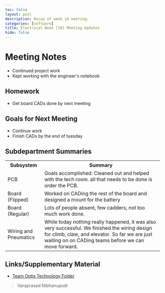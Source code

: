 ```yaml
---
toc: false
layout: post
description: Recap of week 10 meeting;
categories: [software] 
title: Electrical Week [10] Meeting Updates
hide: false
---
```


# Meeting Notes
 - Continued project work
- Kept working with the engineer's notebook

## Homework
 - Get board CADs done by next meeting

## Goals for Next Meeting
 - Continue work
 - Finish CADs by the end of tuesday


## Subdepartment Summaries
<table>
<tr>
<th>Subsystem</th>
<th>Summary</th>
</tr>
<tr>
<td> PCB </td>
<td>Goals accomplished:
Cleaned out and helped with the tech room. all that needs to be done is order the PCB.
</td>
</tr>
<tr>
<td> Board (Flipped) </td>
<td> Worked on CADing the rest of the board and designed a mount for the battery </td>
</tr>
<tr>
<td> Board (Regular) </td>
<td> Lots of people absent, few cadders, not too much work done. </td>
</tr>
<tr>
<td> Wiring and Pneumatics </td>
<td> While today nothing really happened, it was also very successful. We finished the wiring design for climb, claw, and elevator. So far we are just waiting on on CADing teams before we can move forward.</td>
</tr>
</table>


## Links/Supplementary Material
 - [Team Optix Technology Folder](https://drive.google.com/drive/folders/1D4VNl_CzpGJff69jR2onBDxhrS-d7Ol8?usp=sharing)

> Varaprasad Nibhanupudi

